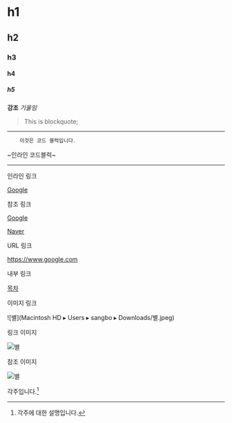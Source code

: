 # h1
## h2
### h3
#### h4
##### h5

**강조**
*기울임*

> This is blockquote;
<hr/>

~~~java
    이것은 코드 블럭입니다.
~~~

~인라인 코드블럭~

***

인라인 링크

[Google](https://www.google.com"구글")

참조 링크

[Google][1]

[Naver][2]

[1]:https://www.google.com/"구글"
[2]:https://www.naver.com/"네이버"

URL 링크

<https://www.google.com>

내부 링크

[목차](#index)

이미지 링크

![별](Macintosh HD⁩ ▸ ⁨Users⁩ ▸ ⁨sangbo⁩ ▸ ⁨Downloads⁩/별.jpeg)

링크 이미지

![별](https://blog.naver.com/dewysuk/140062830071)

참조 이미지

![별][1]

[1]: /별.jpeg

각주입니다.[^id]

[^id]: 각주에 대한 설명입니다.
